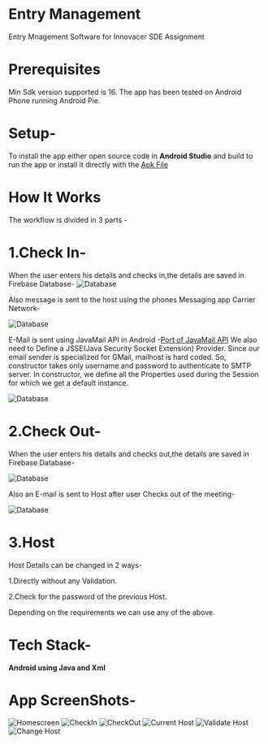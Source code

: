# Entry Management
Entry Mnagement Software for Innovacer SDE Assignment

# Prerequisites
Min Sdk version supported is 16. The app has been tested on Android Phone running Android Pie.

# Setup-
To install the app either open source code in **Android Studio** and build to run the app or install it directly with the [Apk File](https://drive.google.com/open?id=1PUNinAsr_B9krhzVt66ubLZn8Uf_tHN1)

# How It Works
The workflow is divided in 3 parts -
# 1.Check In-
When the user enters his details and checks in,the details are saved in Firebase Database-
![Database](firebase1.png)

Also message is sent to the host using the phones Messaging app Carrier Network-

![Database](sms1.png)

E-Mail is sent using JavaMail API in Android -[Port of JavaMail API](https://code.google.com/archive/p/javamail-android/)
We also need to Define a JSSE(Java Security Socket Extension) Provider.
Since our email sender is specialized for GMail, mailhost is hard coded. So, constructor takes only username and password to authenticate to SMTP server. In constructor, we define all the Properties used during the Session for which we get a default instance.

![Database](f2.png)

# 2.Check Out-
When the user enters his details and checks out,the details are saved in Firebase Database-

![Database](f4.png)

Also an E-mail is sent to Host after user Checks out of the meeting-

![Database](f3.png)

# 3.Host
Host Details can be changed in 2 ways-

1.Directly without any Validation.

2.Check for the password of the previous Host.

Depending on the requirements we can use any of the above.

# Tech Stack-
**Android using Java and Xml**


# App ScreenShots-
![Homescreen](s1.png)
![CheckIn](s2.png)
![CheckOut](s3.png)
![Current Host](s4.png)
![Validate Host](s6.png)
![Change Host](s5.png)
